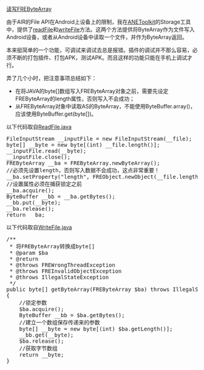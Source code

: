 [读写FREByteArray](http://zengrong.net/post/1628.htm)
 
由于AIR的File API在Android上设备上的限制，我在[ANEToolkit](http://zengrong.net/anetoolkit)的Storage工具中，提供了[readFile](http://zrong.github.com/doc/anetoolkit/org/zengrong/ane/tool/StorageCont.html#readFile())和[writeFile](http://zrong.github.com/doc/anetoolkit/org/zengrong/ane/tool/StorageCont.html#writeFile())方法。这两个方法提供将ByteArray作为文件写入Android设备，或者从Android设备中读取一个文件，并作为ByteArray返回。

本来挺简单的一个功能，可调试来调试去总是报错。插件的调试并不那么容易，必须不断的打包插件、打包APK，测试APK。而且这样的功能只能在手机上调试才行。

弄了几个小时，把注意事项总结如下：

* 在将JAVA的byte[]数组写入FREByteArray对象之前，需要先设定FREByteArray的length属性，否则写入不会成功；
* 从FREByteArray对象中读取AS的ByteArray，不能使用ByteBuffer.array()，应该使用ByteBuffer.get(byte[])。<!--more-->


以下代码取自[ReadFile.java](https://github.com/zrong/anetoolkit/blob/master/androidANE/src/org/zengrong/ane/funs/storage/ReadFile.java)

<pre lang="JAVA">
FileInputStream __inputFile = new FileInputStream(__file);
byte[] __byte = new byte[(int) __file.length()];
__inputFile.read(__byte);
__inputFile.close();
FREByteArray __ba = FREByteArray.newByteArray();
//必须先设置length，否则写入数据不会成功，这点非常重要！
__ba.setProperty("length", FREObject.newObject(__file.length()));
//设置属性必须在捕获锁定之前
__ba.acquire();
ByteBuffer __bb = __ba.getBytes();
__bb.put(__byte);
__ba.release();
return __ba;
</pre>


以下代码取自[WriteFile.java](https://github.com/zrong/anetoolkit/blob/master/androidANE/src/org/zengrong/ane/funs/storage/WriteFile.java)

<pre lang="JAVA">
/**
 * 将FREByteArray转换成byte[]
 * @param $ba
 * @return
 * @throws FREWrongThreadException 
 * @throws FREInvalidObjectException 
 * @throws IllegalStateException 
 */
public byte[] getByteArray(FREByteArray $ba) throws IllegalStateException, FREInvalidObjectException, FREWrongThreadException
{
	//锁定参数
	$ba.acquire();
	ByteBuffer __bb = $ba.getBytes();
	//建立一个数组保存传递来的参数
	byte[] __byte = new byte[(int) $ba.getLength()];
	__bb.get(__byte);
	$ba.release();
	//获取字节数组
	return __byte;
}
</pre>
